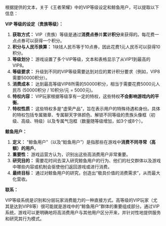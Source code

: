 根据提供的文本，关于《王者荣耀》中的VIP等级设定和鲸鱼用户，可以提取以下信息：

**VIP 等级的设定（贵族等级）：**

1.  **获取方式：** VIP（贵族）等级是通过**消费点券**并**累计积分**来获得的。每花费一点点券可以获得一个积分。
2.  **积分与人民币换算：** 1块钱人民币等于10点券，因此花费1元人民币可以获得10积分。
3.  **等级划分：** 游戏设置了多个VIP等级，文本和表格显示了从VIP1到最高的VIP8。
4.  **等级要求：** 升级到不同的VIP等级需要达到对应的累计积分要求（例如，VIP8需要50000积分）。
5.  **消费成本：** 达到最高等级VIP8所需的50000积分，相当于需要花费5000元人民币 (50000积分 / 10积分/元 = 5000元)。
6.  **特权内容：** VIP玩家根据等级享有一定的特权，这些特权**不会影响游戏内的平衡**。
7.  **特权性质：** 这些特权多是“虚荣产品”，旨在表示用户的特殊待遇和身份。具体的特权包括专属徽章、专属聊天字体颜色、解锁不同等级的贵族头像框（初级、高级、特级）以及专属气泡框（数量随等级增加，如3个或8个）。

**鲸鱼用户：**

1.  **定义：** "鲸鱼用户"（以及“鲶鱼用户”）是指那些在游戏中**消费不同寻常（高额）的用戶**。
2.  **重要性：** 游戏运营方认为，识别出这些高消费用户非常重要。
3.  **研究目的：** 需要花时间去深入研究鲸鱼用户的行为、他们的社交群体以及游戏中哪些内容或机制会驱使他们返回游戏或进行消费。
4.  **最终目标：** 通过对鲸鱼用户的研究，创造出“极具价值的消费需求”，从而最大化营收。

**联系：**

VIP等级系统是识别和分层玩家消费能力的一种直接方式。高等级的VIP玩家（尤其是达到VIP8等）很可能就是游戏中的“鲸鱼用户”群体的重要组成部分。通过VIP系统，游戏可以更明确地将高消费用户与其他用户区分开来，并针对性地提供服务和研究其行为模式。